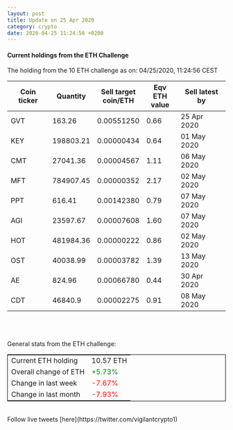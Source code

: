 ```yaml
---
layout: post
title: Update on 25 Apr 2020
category: crypto
date: 2020-04-25 11:24:56 +0200
---
```




#### Current holdings from the ETH Challenge

The holding from the 10 ETH challenge as on: 04/25/2020, 11:24:56 CEST

|Coin ticker|Quantity|Sell target<br>coin/ETH|Eqv ETH<br>value|Sell latest by|
|-----------|--------|-----------|-----------|--------------|
GVT|163.26|  0.00551250|0.66|25 Apr 2020|
KEY|198803.21|  0.00000434|0.64|01 May 2020|
CMT|27041.36|  0.00004567|1.11|06 May 2020|
MFT|784907.45|  0.00000352|2.17|02 May 2020|
PPT|616.41|  0.00142380|0.79|07 May 2020|
AGI|23597.67|  0.00007608|1.60|07 May 2020|
HOT|481984.36|  0.00000222|0.86|02 May 2020|
OST|40038.99|  0.00003782|1.39|13 May 2020|
AE|824.96|  0.00066780|0.44|30 Apr 2020|
CDT|46840.9|  0.00002275|0.91|08 May 2020|

<br>
<br>
<br>
General stats from the ETH challenge:

<table style="border:1px solid black;margin-left:auto;margin-right:auto;">
	<tbody>
	<tr>
		<td>Current ETH holding</td>
		<td>     10.57 ETH</td>
	</tr>
	<tr>
		<td>Overall change of ETH</td>
		<td><font color="green">+5.73%</font></td>
	</tr>
	<tr>
		<td>Change in last week</td>
		<td><font color="red">-7.67%</font></td>
	</tr>
	<tr>
		<td>Change in last month</td>
		<td><font color="red">-7.93%</font></td>
	</tr>
	</tbody>
</table>

<br>
Follow live tweets [here](https://twitter.com/vigilantcrypto1)
<br>
<br>